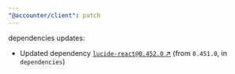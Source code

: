 ```yaml
---
"@accounter/client": patch
---
```

dependencies updates:
  - Updated dependency [`lucide-react@0.452.0` ↗︎](https://www.npmjs.com/package/lucide-react/v/0.452.0) (from `0.451.0`, in `dependencies`)
